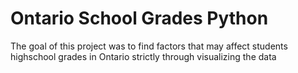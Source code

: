 # Ontario School Grades Python

The goal of this project was to find factors that may affect students highschool grades in Ontario strictly through visualizing the data
